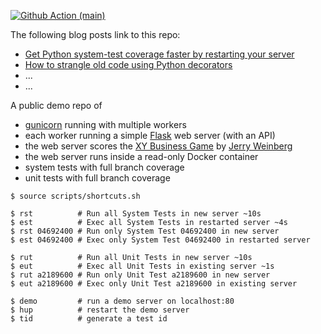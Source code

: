 
[![Github Action (main)](https://github.com/kosli-dev/tdd-talk/actions/workflows/main.yml/badge.svg)](https://github.com/kosli-dev/tdd-talk/actions)

The following blog posts link to this repo:
- [Get Python system-test coverage faster by restarting your server](https://www.kosli.com/blog/getting-python-integration-test-coverage-without-killing-your-gunicorn-server/)
- [How to strangle old code using Python decorators](https://www.kosli.com/blog/how-to-strangle-old-code-using-python-decorators/)  
- ...
- ...

A public demo repo of
- [gunicorn](https://gunicorn.org/) running with multiple workers
- each worker running a simple [Flask](https://flask.palletsprojects.com/en/2.2.x/) web server (with an API)
- the web server scores the [XY Business Game](https://leanpub.com/experientiallearning4sampleexercises) by [Jerry Weinberg](http://jonjagger.blogspot.com/p/jerry-weinberg.html)  
- the web server runs inside a read-only Docker container
- system tests with full branch coverage
- unit tests with full branch coverage

```
$ source scripts/shortcuts.sh

$ rst          # Run all System Tests in new server ~10s
$ est          # Exec all System Tests in restarted server ~4s
$ rst 04692400 # Run only System Test 04692400 in new server
$ est 04692400 # Exec only System Test 04692400 in restarted server

$ rut          # Run all Unit Tests in new server ~10s
$ eut          # Exec all Unit Tests in existing server ~1s
$ rut a2189600 # Run only Unit Test a2189600 in new server
$ eut a2189600 # Exec only Unit Test a2189600 in existing server

$ demo         # run a demo server on localhost:80
$ hup          # restart the demo server
$ tid          # generate a test id
```
